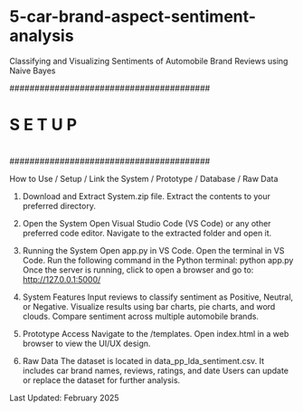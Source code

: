 # 5-car-brand-aspect-sentiment-analysis

Classifying and Visualizing Sentiments of Automobile Brand Reviews using Naive Bayes



########################################
#                                      #
#              S E T U P               #
#                                      #
########################################


How to Use / Setup / Link the System / Prototype / Database / Raw Data

1. Download and Extract
System.zip file.
Extract the contents to your preferred directory.

2. Open the System
Open Visual Studio Code (VS Code) or any other preferred code editor.
Navigate to the extracted folder and open it.

3. Running the System
Open app.py in VS Code.
Open the terminal in VS Code.
Run the following command in the Python terminal: python app.py
Once the server is running, click to open a browser and go to: http://127.0.0.1:5000/

4. System Features
Input reviews to classify sentiment as Positive, Neutral, or Negative.
Visualize results using bar charts, pie charts, and word clouds.
Compare sentiment across multiple automobile brands.

5. Prototype Access
Navigate to the /templates.
Open index.html in a web browser to view the UI/UX design.


6. Raw Data
The dataset is located in data_pp_lda_sentiment.csv.
It includes car brand names, reviews, ratings, and date
Users can update or replace the dataset for further analysis.

Last Updated: February 2025



